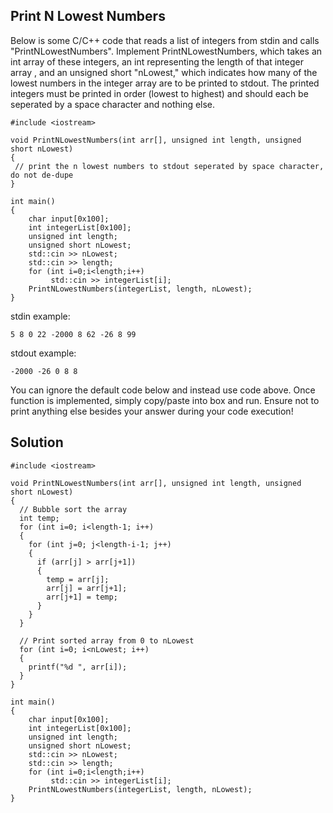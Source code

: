 ## Print N Lowest Numbers ##

Below is some C/C++ code that reads a list of integers from stdin and calls "PrintNLowestNumbers". Implement PrintNLowestNumbers, which takes an int array of these integers, an int representing the length of that integer array , and an unsigned short "nLowest," which indicates how many of the lowest numbers in the integer array are to be printed to stdout. The printed integers must be printed in order (lowest to highest) and should each be seperated by a space character and nothing else.

```
#include <iostream>

void PrintNLowestNumbers(int arr[], unsigned int length, unsigned short nLowest)
{
 // print the n lowest numbers to stdout seperated by space character, do not de-dupe
}

int main()
{
	char input[0x100];
	int integerList[0x100];
	unsigned int length;
	unsigned short nLowest;
	std::cin >> nLowest;
	std::cin >> length;
	for (int i=0;i<length;i++)
		 std::cin >> integerList[i];
	PrintNLowestNumbers(integerList, length, nLowest);
}
```

stdin example:

    5 8 0 22 -2000 8 62 -26 8 99

stdout example:

    -2000 -26 0 8 8
    
You can ignore the default code below and instead use code above. Once function is implemented, simply copy/paste into box and run. Ensure not to print anything else besides your answer during your code execution!

## Solution ##

```
#include <iostream>

void PrintNLowestNumbers(int arr[], unsigned int length, unsigned short nLowest)
{
  // Bubble sort the array
  int temp;
  for (int i=0; i<length-1; i++)
  {
    for (int j=0; j<length-i-1; j++)
    {
      if (arr[j] > arr[j+1])
      {
        temp = arr[j];
        arr[j] = arr[j+1];
        arr[j+1] = temp;
      }
    }
  }
  
  // Print sorted array from 0 to nLowest
  for (int i=0; i<nLowest; i++)
  {
    printf("%d ", arr[i]);
  }
}

int main()
{
	char input[0x100];
	int integerList[0x100];
	unsigned int length;
	unsigned short nLowest;
	std::cin >> nLowest;
	std::cin >> length;
	for (int i=0;i<length;i++)
		 std::cin >> integerList[i];
	PrintNLowestNumbers(integerList, length, nLowest);
}
```

